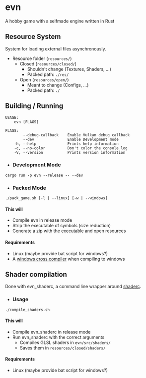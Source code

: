# evn

A hobby game with a selfmade engine written in Rust

## Resource System

System for loading external files asynchronously.

- Resource folder (`resources/`)
  - Closed (`resources/closed/`)
    - Shouldn't change (Textures, Shaders, ...)
    - Packed path: `./res/`
  - Open (`resources/open/`)
    - Meant to change (Configs, ...)
    - Packed path: `./`

## Building / Running

```
USAGE:
    evn [FLAGS]

FLAGS:
        --debug-callback    Enable Vulkan debug callback
        --dev               Enable Development mode
    -h, --help              Prints help information
    -c, --no-color          Don't color the console log
    -V, --version           Prints version information
```

- ### Development Mode

`cargo run -p evn --release -- --dev`

- ### Packed Mode

`./pack_game.sh [-l | --linux] [-w | --windows]`

#### This will

- Compile evn in release mode
- Strip the executable of symbols (size reduction)
- Generate a zip with the executable and open resources

#### Requirements

- Linux (maybe provide bat script for windows?)
- A [windows cross compiler](https://github.com/japaric/rust-cross/blob/master/README.md) when compiling to windows

## Shader compilation

Done with evn_shaderc, a command line wrapper around [shaderc](https://github.com/google/shaderc-rs).

- ### Usage

`./compile_shaders.sh`

#### This will

- Compile evn_shaderc in release mode
- Run evn_shaderc with the correct arguments
  - Compiles GLSL shaders in `evn/src/shaders/`
  - Saves them in `resources/closed/shaders/`

#### Requirements

- Linux (maybe provide bat script for windows?)
